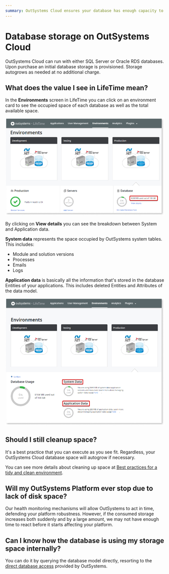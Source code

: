 ```yaml
---
summary: OutSystems Cloud ensures your database has enough capacity to run your platform smoothly by autogrowing the capacity as needed. 
---
```


# Database storage on OutSystems Cloud

OutSystems Cloud can run with either SQL Server or Oracle RDS databases. Upon purchase an initial database storage is provisioned. Storage autogrows as needed at no additional charge.

## What does the value I see in LifeTime mean?

In the **Environments** screen in LifeTime you can click on an environment card to see the occupied space of each database as well as the total available space.

![Environment database space](images/database-storage-cloud_LT.png)

By clicking on **View details** you can see the breakdown between System and Application data.

**System data** represents the space occupied by OutSystems system tables. This includes:

* Module and solution versions
* Processes
* Emails
* Logs 

**Application data** is basically all the information that's stored in the database Entities of your applications. This includes deleted Entities and Attributes of the data model.

![Environment database space](images/database-storage-cloud-detail_LT.png)

## Should I still cleanup space?

It's a best practice that you can execute as you see fit. Regardless, your OutSystems Cloud database space will autogrow if necessary.

You can see more details about cleaning up space at [Best practices for a tidy and clean environment](https://success.outsystems.com/Documentation/Best_Practices/Lifecycle/Best_practices_for_a_tidy_and_clean_environment).

## Will my OutSystems Platform ever stop due to lack of disk space?

Our health monitoring mechanisms will allow OutSystems to act in time, defending your platform robustness. However, if the consumed storage increases both suddenly and by a large amount, we may not have enough time to react before it starts affecting your platform.

## Can I know how the database is using my storage space internally?

You can do it by querying the database model directly, resorting to the [direct database access](https://success.outsystems.com/Support/Enterprise_Customers/Maintenance_and_Operations/Access_the_database_of_your_PaaS) provided by OutSystems.
